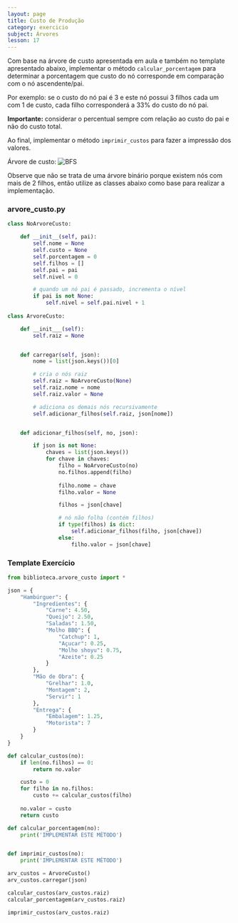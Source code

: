 ```yaml
---
layout: page
title: Custo de Produção
category: exercicio
subject: Árvores
lesson: 17
---
```

Com base na árvore de custo apresentada em aula e também no template apresentado abaixo, implementar o método ```calcular_porcentagem``` para determinar a porcentagem que custo do nó corresponde em comparação com o nó ascendente/pai.

Por exemplo: se o custo do nó pai é 3 e este nó possui 3 filhos cada um com 1 de custo, cada filho corresponderá a 33% do custo do nó pai.

**Importante:** considerar o percentual sempre com relação ao custo do pai e não do custo total.

Ao final, implementar o método ```imprimir_custos``` para fazer a impressão dos valores.

Árvore de custo:
![BFS](/estruturas/exercicios/38_custo_hamburguer.jpg)

Observe que não se trata de uma árvore binário porque existem nós com mais de 2 filhos, então utilize as classes abaixo como base para realizar a implementação.


### arvore_custo.py
```python
class NoArvoreCusto:

    def __init__(self, pai):
        self.nome = None
        self.custo = None
        self.porcentagem = 0
        self.filhos = []
        self.pai = pai
        self.nivel = 0

        # quando um nó pai é passado, incrementa o nível
        if pai is not None:
            self.nivel = self.pai.nivel + 1
        
class ArvoreCusto:

    def __init___(self):
        self.raiz = None


    def carregar(self, json):
        nome = list(json.keys())[0]

        # cria o nós raiz
        self.raiz = NoArvoreCusto(None)
        self.raiz.nome = nome
        self.raiz.valor = None

        # adiciona os demais nós recursivamente
        self.adicionar_filhos(self.raiz, json[nome])


    def adicionar_filhos(self, no, json):

        if json is not None:
            chaves = list(json.keys())
            for chave in chaves:
                filho = NoArvoreCusto(no)
                no.filhos.append(filho)
                
                filho.nome = chave
                filho.valor = None

                filhos = json[chave]

                # nó não folha (contém filhos)
                if type(filhos) is dict:
                    self.adicionar_filhos(filho, json[chave])
                else:
                    filho.valor = json[chave]
```

### Template Exercício
```python
from biblioteca.arvore_custo import *

json = {
    "Hambúrguer": {
        "Ingredientes": {
            "Carne": 4.50,
            "Queijo": 2.50,
            "Saladas": 1.50,
            "Molho BBQ": {
                "Catchup": 1,
                "Açucar": 0.25,
                "Molho shoyu": 0.75,
                "Azeite": 0.25
            }
        },
        "Mão de Obra": {
            "Grelhar": 1.0,
            "Montagem": 2,
            "Servir": 1
        },
        "Entrega": {
            "Embalagem": 1.25,
            "Motorista": 7
        }
    }
}

def calcular_custos(no):
    if len(no.filhos) == 0:
        return no.valor

    custo = 0
    for filho in no.filhos:
        custo += calcular_custos(filho)
    
    no.valor = custo
    return custo

def calcular_porcentagem(no):
    print('IMPLEMENTAR ESTE MÉTODO')


def imprimir_custos(no):
    print('IMPLEMENTAR ESTE MÉTODO')

arv_custos = ArvoreCusto()
arv_custos.carregar(json)

calcular_custos(arv_custos.raiz)
calcular_porcentagem(arv_custos.raiz)

imprimir_custos(arv_custos.raiz)
```
